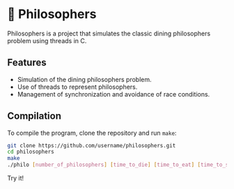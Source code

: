 # 🍝 Philosophers

Philosophers is a project that simulates the classic dining philosophers problem using threads in C.

## Features

- Simulation of the dining philosophers problem.
- Use of threads to represent philosophers.
- Management of synchronization and avoidance of race conditions.

## Compilation

To compile the program, clone the repository and run `make`:

```bash
git clone https://github.com/username/philosophers.git
cd philosophers
make
./philo [number_of_philosophers] [time_to_die] [time_to_eat] [time_to_sleep] [number_of_times_each_philosopher_must_eat]
```
Try it!
